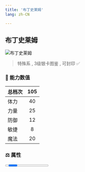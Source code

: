 ```yaml
---
title: '布丁史莱姆'
lang: zh-CN

---
```


<RouterBack />

## 布丁史莱姆

![布丁史莱姆](https://user-images.githubusercontent.com/78347270/115957945-3a53ea00-a540-11eb-8ca0-70ba4d5ff56a.gif) 

> 特殊系 , 3级银卡图鉴<Card :type="1" /> , 可封印 ✅ 


### 💪 能力数值

| 总档次       | 105            |
| :----------- |:-------------:|
| 体力      | 40   <Stars :number="4" />  |
| 力量      | 25   <Stars :number="2.5" />  |
| 防御      | 12   <Stars :number="1" />  | 
| 敏捷      | 8  <Stars :number="1" />  | 
| 魔法      | 20  <Stars :number="2" />   | 


### ⚖️ 属性


<Progress earth :number="0" />

<Progress water :number="0" />

<Progress fire :number="1" />

<Progress wind :number="9" />

### ✨ 技能栏 <Strong>9个</Strong>

- 攻击
- 防御
- 混乱攻击 Lv1

### 👶 1级出现点

- 索奇亚大沙漠 鲶鱼洞窟内鲶鱼大王的胃，参考坐标(97,84); 参考任务 :scroll: 鲶鱼洞窟任务







